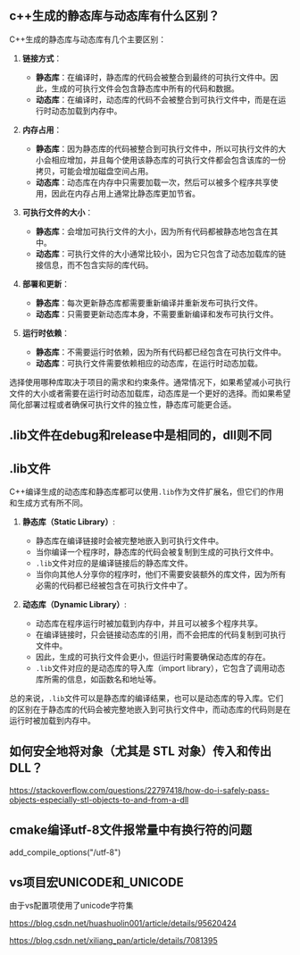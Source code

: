 ## c++生成的静态库与动态库有什么区别？

C++生成的静态库与动态库有几个主要区别：

1. **链接方式**：
   - **静态库**：在编译时，静态库的代码会被整合到最终的可执行文件中。因此，生成的可执行文件会包含静态库中所有的代码和数据。
   - **动态库**：在编译时，动态库的代码不会被整合到可执行文件中，而是在运行时动态加载到内存中。

2. **内存占用**：
   - **静态库**：因为静态库的代码被整合到可执行文件中，所以可执行文件的大小会相应增加，并且每个使用该静态库的可执行文件都会包含该库的一份拷贝，可能会增加磁盘空间占用。
   - **动态库**：动态库在内存中只需要加载一次，然后可以被多个程序共享使用，因此在内存占用上通常比静态库更加节省。

3. **可执行文件的大小**：
   - **静态库**：会增加可执行文件的大小，因为所有代码都被静态地包含在其中。
   - **动态库**：可执行文件的大小通常比较小，因为它只包含了动态加载库的链接信息，而不包含实际的库代码。

4. **部署和更新**：
   - **静态库**：每次更新静态库都需要重新编译并重新发布可执行文件。
   - **动态库**：只需要更新动态库本身，不需要重新编译和发布可执行文件。

5. **运行时依赖**：
   - **静态库**：不需要运行时依赖，因为所有代码都已经包含在可执行文件中。
   - **动态库**：可执行文件需要依赖相应的动态库，在运行时动态加载。

选择使用哪种库取决于项目的需求和约束条件。通常情况下，如果希望减小可执行文件的大小或者需要在运行时动态加载库，动态库是一个更好的选择。而如果希望简化部署过程或者确保可执行文件的独立性，静态库可能更合适。

## .lib文件在debug和release中是相同的，dll则不同

## .lib文件

C++编译生成的动态库和静态库都可以使用`.lib`作为文件扩展名，但它们的作用和生成方式有所不同。

1. **静态库（Static Library）**:
   - 静态库在编译链接时会被完整地嵌入到可执行文件中。
   - 当你编译一个程序时，静态库的代码会被复制到生成的可执行文件中。
   - `.lib`文件对应的是编译链接后的静态库文件。
   - 当你向其他人分享你的程序时，他们不需要安装额外的库文件，因为所有必需的代码都已经被包含在可执行文件中了。

2. **动态库（Dynamic Library）**:
   - 动态库在程序运行时被加载到内存中，并且可以被多个程序共享。
   - 在编译链接时，只会链接动态库的引用，而不会把库的代码复制到可执行文件中。
   - 因此，生成的可执行文件会更小，但运行时需要确保动态库的存在。
   - `.lib`文件对应的是动态库的导入库（import library），它包含了调用动态库所需的信息，如函数名和地址等。

总的来说，`.lib`文件可以是静态库的编译结果，也可以是动态库的导入库。它们的区别在于静态库的代码会被完整地嵌入到可执行文件中，而动态库的代码则是在运行时被加载到内存中。

## 如何安全地将对象（尤其是 STL 对象）传入和传出 DLL？

https://stackoverflow.com/questions/22797418/how-do-i-safely-pass-objects-especially-stl-objects-to-and-from-a-dll

## cmake编译utf-8文件报常量中有换行符的问题

add_compile_options("/utf-8")

## vs项目宏UNICODE和_UNICODE

由于vs配置项使用了unicode字符集

https://blog.csdn.net/huashuolin001/article/details/95620424

https://blog.csdn.net/xiliang_pan/article/details/7081395